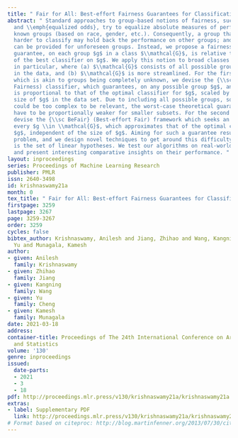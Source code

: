 ```yaml
---
title: " Fair for All: Best-effort Fairness Guarantees for Classification "
abstract: " Standard approaches to group-based notions of fairness, such as \\emph{parity}
  and \\emph{equalized odds}, try to equalize absolute measures of performance across
  known groups (based on race, gender, etc.). Consequently, a group that is inherently
  harder to classify may hold back the performance on other groups; and no guarantees
  can be provided for unforeseen groups. Instead, we propose a fairness notion whose
  guarantee, on each group $g$ in a class $\\mathcal{G}$, is relative to the performance
  of the best classifier on $g$. We apply this notion to broad classes of groups,
  in particular, where (a) $\\mathcal{G}$ consists of all possible groups (subsets)
  in the data, and (b) $\\mathcal{G}$ is more streamlined. For the first setting,
  which is akin to groups being completely unknown, we devise the {\\sc PF} (Proportional
  Fairness) classifier, which guarantees, on any possible group $g$, an accuracy that
  is proportional to that of the optimal classifier for $g$, scaled by the relative
  size of $g$ in the data set. Due to including all possible groups, some of which
  could be too complex to be relevant, the worst-case theoretical guarantees here
  have to be proportionally weaker for smaller subsets. For the second setting, we
  devise the {\\sc BeFair} (Best-effort Fair) framework which seeks an accuracy, on
  every $g \\in \\mathcal{G}$, which approximates that of the optimal classifier on
  $g$, independent of the size of $g$. Aiming for such a guarantee results in a non-convex
  problem, and we design novel techniques to get around this difficulty when $\\mathcal{G}$
  is the set of linear hypotheses. We test our algorithms on real-world data sets,
  and present interesting comparative insights on their performance. "
layout: inproceedings
series: Proceedings of Machine Learning Research
publisher: PMLR
issn: 2640-3498
id: krishnaswamy21a
month: 0
tex_title: " Fair for All: Best-effort Fairness Guarantees for Classification "
firstpage: 3259
lastpage: 3267
page: 3259-3267
order: 3259
cycles: false
bibtex_author: Krishnaswamy, Anilesh and Jiang, Zhihao and Wang, Kangning and Cheng,
  Yu and Munagala, Kamesh
author:
- given: Anilesh
  family: Krishnaswamy
- given: Zhihao
  family: Jiang
- given: Kangning
  family: Wang
- given: Yu
  family: Cheng
- given: Kamesh
  family: Munagala
date: 2021-03-18
address: 
container-title: Proceedings of The 24th International Conference on Artificial Intelligence
  and Statistics
volume: '130'
genre: inproceedings
issued:
  date-parts:
  - 2021
  - 3
  - 18
pdf: http://proceedings.mlr.press/v130/krishnaswamy21a/krishnaswamy21a.pdf
extras:
- label: Supplementary PDF
  link: http://proceedings.mlr.press/v130/krishnaswamy21a/krishnaswamy21a-supp.pdf
# Format based on citeproc: http://blog.martinfenner.org/2013/07/30/citeproc-yaml-for-bibliographies/
---
```

